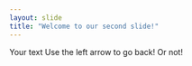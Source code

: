 ```yaml
---
layout: slide
title: "Welcome to our second slide!"
---
```

Your text
Use the left arrow to go back! Or not!
